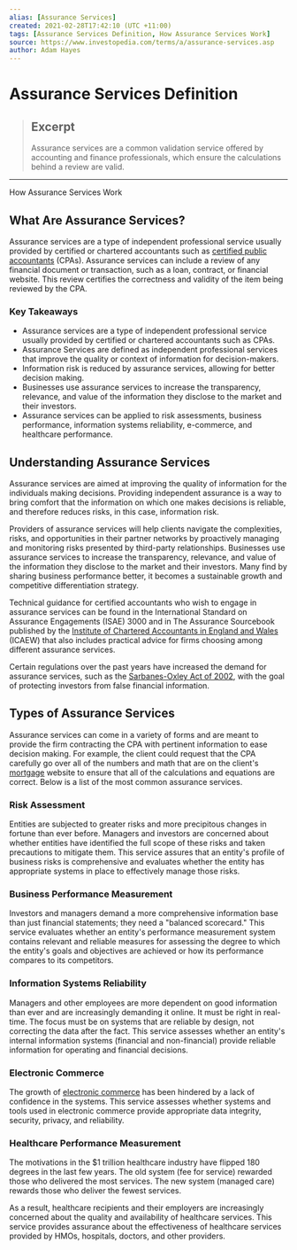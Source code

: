 ```yaml
---
alias: [Assurance Services]
created: 2021-02-28T17:42:10 (UTC +11:00)
tags: [Assurance Services Definition, How Assurance Services Work]
source: https://www.investopedia.com/terms/a/assurance-services.asp
author: Adam Hayes
---
```


# Assurance Services Definition

> ## Excerpt
> Assurance services are a common validation service offered by accounting and finance professionals, which ensure the calculations behind a review are valid.

---

How Assurance Services Work
## What Are Assurance Services?

Assurance services are a type of independent professional service usually provided by certified or chartered accountants such as [certified public accountants](https://www.investopedia.com/terms/c/cpa.asp) (CPAs). Assurance services can include a review of any financial document or transaction, such as a loan, contract, or financial website. This review certifies the correctness and validity of the item being reviewed by the CPA.

### Key Takeaways

-   Assurance services are a type of independent professional service usually provided by certified or chartered accountants such as CPAs.
-   Assurance Services are defined as independent professional services that improve the quality or context of information for decision-makers.
-   Information risk is reduced by assurance services, allowing for better decision making.
-   Businesses use assurance services to increase the transparency, relevance, and value of the information they disclose to the market and their investors.
-   Assurance services can be applied to risk assessments, business performance, information systems reliability, e-commerce, and healthcare performance.

## Understanding Assurance Services

Assurance services are aimed at improving the quality of information for the individuals making decisions. Providing independent assurance is a way to bring comfort that the information on which one makes decisions is reliable, and therefore reduces risks, in this case, information risk.

Providers of assurance services will help clients navigate the complexities, risks, and opportunities in their partner networks by proactively managing and monitoring risks presented by third-party relationships. Businesses use assurance services to increase the transparency, relevance, and value of the information they disclose to the market and their investors. Many find by sharing business performance better, it becomes a sustainable growth and competitive differentiation strategy.

Technical guidance for certified accountants who wish to engage in assurance services can be found in the International Standard on Assurance Engagements (ISAE) 3000 and in The Assurance Sourcebook published by the [Institute of Chartered Accountants in England and Wales](https://www.investopedia.com/terms/i/institute-chartered-accountants-england-wales-icaew.asp) (ICAEW) that also includes practical advice for firms choosing among different assurance services.

Certain regulations over the past years have increased the demand for assurance services, such as the [Sarbanes-Oxley Act of 2002](https://www.investopedia.com/terms/s/sarbanesoxleyact.asp), with the goal of protecting investors from false financial information.

## Types of Assurance Services

Assurance services can come in a variety of forms and are meant to provide the firm contracting the CPA with pertinent information to ease decision making. For example, the client could request that the CPA carefully go over all of the numbers and math that are on the client's [mortgage](https://www.investopedia.com/terms/m/mortgage.asp) website to ensure that all of the calculations and equations are correct. Below is a list of the most common assurance services.

### Risk Assessment

Entities are subjected to greater risks and more precipitous changes in fortune than ever before. Managers and investors are concerned about whether entities have identified the full scope of these risks and taken precautions to mitigate them. This service assures that an entity's profile of business risks is comprehensive and evaluates whether the entity has appropriate systems in place to effectively manage those risks.

### Business Performance Measurement

Investors and managers demand a more comprehensive information base than just financial statements; they need a "balanced scorecard." This service evaluates whether an entity's performance measurement system contains relevant and reliable measures for assessing the degree to which the entity's goals and objectives are achieved or how its performance compares to its competitors.

### Information Systems Reliability

Managers and other employees are more dependent on good information than ever and are increasingly demanding it online. It must be right in real-time. The focus must be on systems that are reliable by design, not correcting the data after the fact. This service assesses whether an entity's internal information systems (financial and non-financial) provide reliable information for operating and financial decisions.

### Electronic Commerce

The growth of [electronic commerce](https://www.investopedia.com/terms/e/ecommerce.asp) has been hindered by a lack of confidence in the systems. This service assesses whether systems and tools used in electronic commerce provide appropriate data integrity, security, privacy, and reliability.

### Healthcare Performance Measurement

The motivations in the $1 trillion healthcare industry have flipped 180 degrees in the last few years. The old system (fee for service) rewarded those who delivered the most services. The new system (managed care) rewards those who deliver the fewest services.

As a result, healthcare recipients and their employers are increasingly concerned about the quality and availability of healthcare services. This service provides assurance about the effectiveness of healthcare services provided by HMOs, hospitals, doctors, and other providers.
